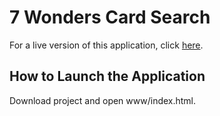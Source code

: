 # 7 Wonders Card Search

For a live version of this application, click [here](https://kavispires.github.io/7wcardsearch).

## How to Launch the Application

Download project and open www/index.html.